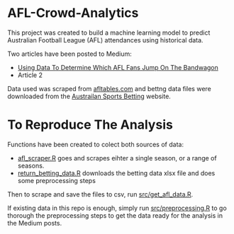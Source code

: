 # AFL-Crowd-Analytics

This project was created to build a machine learning model to predict Australian Football League (AFL) attendances using historical data.

Two articles have been posted to Medium:

* [Using Data To Determine Which AFL Fans Jump On The Bandwagon](https://medium.com/@jaseziv83/using-data-to-determine-which-afl-fans-jump-on-the-bandwagon-8adbcc4160b0?sk=b4c0788b1f54aca1cfd50e2766eadd5c)
* Article 2

Data used was scraped from [afltables.com](https://afltables.com/) and bettng data files were downloaded from the [Austrailan Sports Betting](http://www.aussportsbetting.com/) website.

# To Reproduce The Analysis

Functions have been created to colect both sources of data:

* [afl_scraper.R](https://github.com/JaseZiv/AFL-Crowd-Analytics/blob/master/R/afl_scraper.R) goes and scrapes eihter a single season, or a range of seasons.
* [return_betting_data.R](https://github.com/JaseZiv/AFL-Crowd-Analytics/blob/master/R/return_betting_data.R) downloads the betting data xlsx file and does some preprocessing steps


Then to scrape and save the files to csv, run [src/get_afl_data.R](https://github.com/JaseZiv/AFL-Crowd-Analytics/blob/master/src/get_afl_data.R).

If existing data in this repo is enough, simply run [src/preprocessing.R](https://github.com/JaseZiv/AFL-Crowd-Analytics/blob/master/src/preprocessing.R) to go thorough the preprocessing steps to get the data ready for the analysis in the Medium posts.
